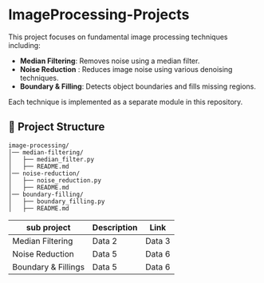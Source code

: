 # ImageProcessing-Projects

This project focuses on fundamental image processing techniques including:
- **Median Filtering**: Removes noise using a median filter.
- **Noise Reduction** : Reduces image noise using various denoising techniques.
- **Boundary & Filling**: Detects object boundaries and fills missing regions.

Each technique is implemented as a separate module in this repository.

## 📂 Project Structure
```
image-processing/
│── median-filtering/
│   ├── median_filter.py
│   ├── README.md
│── noise-reduction/
│   ├── noise_reduction.py
│   ├── README.md
│── boundary-filling/
│   ├── boundary_filling.py
│   ├── README.md
```

| sub project | Description | Link |
|----------|----------|----------|
| Median Filtering | Data 2   | Data 3   |
| Noise Reduction | Data 5   | Data 6   |
| Boundary & Fillings | Data 5   | Data 6   |